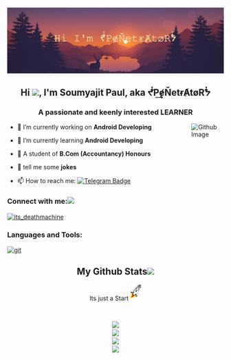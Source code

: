 <p align="center">
<img src="https://github.com/soumyajit007-creator/soumyajit007-creator/blob/main/maxresdefaultg%20(3).jpg" />

</p align="center">
<h2 align="center">Hi <img src="https://raw.githubusercontent.com/MartinHeinz/MartinHeinz/master/wave.gif" width="20px">, I'm Soumyajit Paul, aka ᖫP͢͢ɇŇetɍȺtøRᖭ</h2>
<h3 align="center">A passionate and keenly interested LEARNER</h3>

<img width="15%" align="right" alt="Github Image" src="https://media.giphy.com/media/iIGT8Y1rOYhBpdHh1C/giphy.gif" />

- 🔭 I’m currently working on **Android Developing**

- 🌱 I’m currently learning **Android Developing**

- 💬 A student of **B.Com (Accountancy) Honours**

- 💬 tell me some **jokes**

- 📫 How to reach me: [![Telegram Badge](https://img.shields.io/badge/-Telegram-0088CC?style=flat&logo=Telegram&logoColor=white)](https://t.me/Soumyajitpaul007)

<h3 align="left">Connect with me:<img src="https://github.com/TheDudeThatCode/TheDudeThatCode/blob/master/Assets/Handshake.gif" height="32px"></h3>
<p align="left">

<a href="https://instagram.com/its_deathmachine" target="blank"><img align="center" src="https://cdn.jsdelivr.net/npm/simple-icons@3.0.1/icons/instagram.svg" alt="its_deathmachine" height="30" width="40" /></a>
</p>

<h3 align="left">Languages and Tools:</h3>
<p align="left"> <a href="https://git-scm.com/" target="_blank"> <img src="https://www.vectorlogo.zone/logos/git-scm/git-scm-icon.svg" alt="git" width="40" height="40"/> </a> </p>

<h2 align="center">
  My Github Stats<img src="https://media.giphy.com/media/VgCDAzcKvsR6OM0uWg/giphy.gif" width="50">
</h2>
<p align="center">
  Its just a Start<img src="https://github.com/soumyajit007-creator/soumyajit007-creator/blob/main/1980519.png" width="30">
</p>
  
<br>
<p align = "center">
  <img  src = "https://github-readme-stats.vercel.app/api?username=soumyajit007-creator&count_private=true&show_icons=true&theme=radical&line_height=27">
  <br>
  <img src = "https://github-readme-stats.vercel.app/api/top-langs/?username=soumyajit007-creator&hide=css,java,html&theme=radical&&layout=compact">
  <br>
 <img  src="https://github-readme-streak-stats.herokuapp.com/?user=soumyajit007-creator&show_icons=true&locale=en&layout=compact&theme=radical&line_height=0" />
  <br>
  <img src = "https://activity-graph.herokuapp.com/graph?username=soumyajit007-creator&theme=react-dark&hide_border=true&area=true&color=F14199&line=EB3C7E&area_color=7C4E62" />
</p> 
